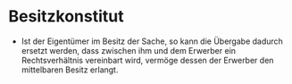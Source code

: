 # Besitzkonstitut

- Ist der Eigentümer im Besitz der Sache, so kann die Übergabe dadurch ersetzt werden, dass zwischen ihm und dem Erwerber ein Rechtsverhältnis vereinbart wird, vermöge dessen der Erwerber den mittelbaren Besitz erlangt.

